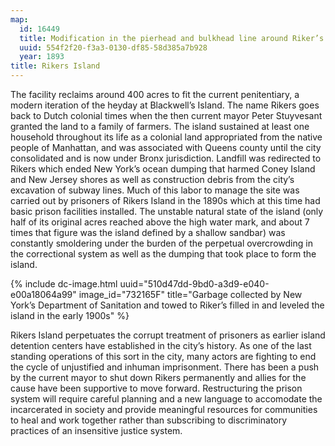 ```yaml
---
map:
  id: 16449
  title: Modification in the pierhead and bulkhead line around Riker’s Island
  uuid: 554f2f20-f3a3-0130-df85-58d385a7b928
  year: 1893
title: Rikers Island
---
```

The facility reclaims around 400 acres to fit the current penitentiary, a modern iteration of the heyday at Blackwell’s Island. The name Rikers goes back to Dutch colonial times when the then current mayor Peter Stuyvesant granted the land to a family of farmers. The island sustained at least one household throughout its life as a colonial land appropriated from the native people of Manhattan, and was associated with Queens county until the city consolidated and is now under Bronx jurisdiction. Landfill was redirected to Rikers which ended New York’s ocean dumping that harmed Coney Island and New Jersey shores as well as construction debris from the city’s excavation of subway lines. Much of this labor to manage the site was carried out by prisoners of Rikers Island in the 1890s which at this time had basic prison facilities installed. The unstable natural state of the island (only half of its original acres reached above the high water mark, and about 7 times that figure was the island defined by a shallow sandbar) was constantly smoldering under the burden of the perpetual overcrowding in the correctional system as well as the dumping that took place to form the island.

<div>
{% include dc-image.html uuid="510d47dd-9bd0-a3d9-e040-e00a18064a99" image_id="732165F" title="Garbage collected by New York’s Department of Sanitation and towed to Riker’s filled in and leveled the island in the early 1900s" %}
</div>

Rikers Island perpetuates the corrupt treatment of prisoners as earlier island detention centers have established in the city’s history. As one of the last standing operations of this sort in the city, many actors are fighting to end the cycle of unjustified and inhuman imprisonment. There has been a push by the current mayor to shut down Rikers permanently and allies for the cause have been supportive to move forward. Restructuring the prison system will require careful planning and a new language to accomodate the incarcerated in society and provide meaningful resources for communities to heal and work together rather than subscribing to discriminatory practices of an insensitive justice system.
